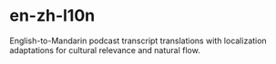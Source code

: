 # en-zh-l10n
English-to-Mandarin podcast transcript translations with localization adaptations for cultural relevance and natural flow.
